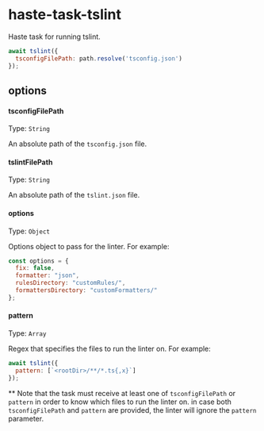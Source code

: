 # haste-task-tslint
Haste task for running tslint.

```js
await tslint({
  tsconfigFilePath: path.resolve('tsconfig.json')
});
```

## options

#### tsconfigFilePath

Type: `String`

An absolute path of the `tsconfig.json` file.

#### tslintFilePath

Type: `String`

An absolute path of the `tslint.json` file.

#### options

Type: `Object`

Options object to pass for the linter. For example:

```js
const options = {
  fix: false,
  formatter: "json",
  rulesDirectory: "customRules/",
  formattersDirectory: "customFormatters/"
};
```

#### pattern

Type: `Array`

Regex that specifies the files to run the linter on. For example:

```js
await tslint({
  pattern: [`<rootDir>/**/*.ts{,x}`]
});
```

** Note that the task must receive at least one of `tsconfigFilePath` or `pattern` in order to know which files to run the linter on. in case both `tsconfigFilePath` and `pattern` are provided, the linter will ignore the `pattern` parameter.
